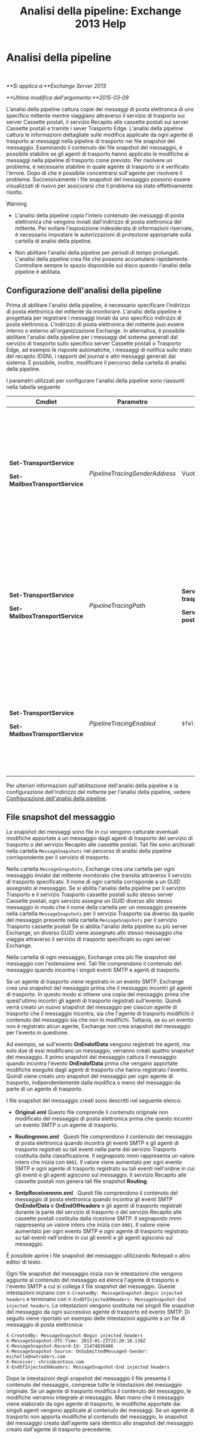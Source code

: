 ﻿---
title: 'Analisi della pipeline: Exchange 2013 Help'
TOCTitle: Analisi della pipeline
ms:assetid: e7780499-9a6f-48b1-aea8-df88ecd8b18a
ms:mtpsurl: https://technet.microsoft.com/it-it/library/Bb125018(v=EXCHG.150)
ms:contentKeyID: 52063113
ms.date: 05/22/2018
mtps_version: v=EXCHG.150
ms.translationtype: MT
---

# Analisi della pipeline

 

_**Si applica a:**Exchange Server 2013_

_**Ultima modifica dell'argomento:**2015-03-09_

L'analisi della pipeline cattura copie dei messaggi di posta elettronica di uno specifico mittente mentre viaggiano attraverso il servizio di trasporto sui server Cassette postali, il servizio Recapito alle cassette postali sui server Cassette postali e tramite i sever Trasporto Edge. L'analisi della pipeline cattura le informazioni dettagliate sulle modifica applicate da ogni agente di trasporto ai messaggi nella pipeline di trasporto nei file snapshot del messaggio. Esaminando il contenuto dei file snapshot del messaggio, è possibile stabilire se gli agenti di trasporto hanno applicato le modifiche ai messaggi nella pipeline di trasporto come previsto. Per risolvere un problema, è necessario stabilire in quale agente di trasporto si è verificato l'errore. Dopo di che è possibile concentrarsi sull'agente per risolvere il problema. Successivamente i file snapshot del messaggio possono essere visualizzati di nuovo per assicurarsi che il problema sia stato effettivamente risolto.


> [!WARNING]
> <UL>
> <LI>
> <P>L'analisi della pipeline copia l'intero contenuto dei messaggi di posta elettronica che vengono inviati dall'indirizzo di posta elettronica del mittente. Per evitare l'esposizione indesiderata di informazioni riservate, è necessario impostare le autorizzazioni di protezione appropriate sulla cartella di analisi della pipeline.</P>
> <LI>
> <P>Non abilitare l'analisi della pipeline per periodi di tempo prolungati. L'analisi della pipeline crea file che possono accumularsi rapidamente. Controllare sempre lo spazio disponibile sul disco quando l'analisi della pipeline è abilitata.</P></LI></UL>



## Configurazione dell'analisi della pipeline

Prima di abilitare l'analisi della pipeline, è necessario specificare l'indirizzo di posta elettronica del mittente da monitorare. L'analisi della pipeline è progettata per registrare i messaggi inviati da uno specifico indirizzo di posta elettronica. L'indirizzo di posta elettronica del mittente può essere interno o esterno all'organizzazione Exchange. In alternativa, è possibile abilitare l'analisi della pipeline per i messaggi del sistema generati dal servizio di trasporto sullo specifico server Cassette postali o Trasporto Edge, ad esempio le risposte automatiche, i messaggi di notifica sullo stato del recapito (DSN), i rapporti del journal e altri messaggi generati dal sistema. È possibile, inoltre, modificare il percorso della cartella di analisi della pipeline.

I parametri utilizzati per configurare l'analisi della pipeline sono riassunti nella tabella seguente


<table>
<colgroup>
<col style="width: 25%" />
<col style="width: 25%" />
<col style="width: 25%" />
<col style="width: 25%" />
</colgroup>
<thead>
<tr class="header">
<th>Cmdlet</th>
<th>Parametro</th>
<th>Valore predefinito</th>
<th>Descrizione</th>
</tr>
</thead>
<tbody>
<tr class="odd">
<td><p><strong>Set-TransportService</strong></p>
<p><strong>Set-MailboxTransportService</strong></p></td>
<td><p><em>PipelineTracingSenderAddress</em></p></td>
<td><p>Vuoto (<code>$null</code>)</p></td>
<td><p>Specificare l'indirizzo di posta elettronica del mittente dal monitorare.</p>
<p>Specificare il valore &quot;&lt;&gt;&quot; per monitorare i messaggi generati dal sistema inviati al servizio di trasporto specificato sul server.</p></td>
</tr>
<tr class="even">
<td><p><strong>Set-TransportService</strong></p>
<p><strong>Set-MailboxTransportService</strong></p></td>
<td><p><em>PipelineTracingPath</em></p></td>
<td><p><strong>Servizio di trasporto</strong>   <code>%ExchangeInstallPath%TransportRoles\Logs\Hub\PipelineTracing</code></p>
<p><strong>Servizio Trasporto cassette postali</strong>   <code>%ExchangeInstallPath%TransportRoles\Logs\Mailbox\PipelineTracing</code></p></td>
<td><p>Il percorso deve trovarsi sul server locale. I percorsi UNC non sono supportati.</p>
<p>Il percorso specificato contiene la cartella <code>MessageSnapshots</code> in cui sono archiviati i file di analisi della pipeline.</p></td>
</tr>
<tr class="odd">
<td><p><strong>Set-TransportService</strong></p>
<p><strong>Set-MailboxTransportService</strong></p></td>
<td><p><em>PipelineTracingEnabled</em></p></td>
<td><p><code>$false</code></p></td>
<td><p>È possibile abilitare l'analisi della pipeline solo per il servizio di trasporto specificato sul server dopo aver configurato l'indirizzo del mittente da monitorare.</p></td>
</tr>
</tbody>
</table>


Per ulteriori informazioni sull'abilitazione dell'analisi della pipeline e la configurazione dell'indirizzo del mittente per l'analisi della pipeline, vedere [Configurazione dell'analisi della pipeline](configure-pipeline-tracing-exchange-2013-help.md).

## File snapshot del messaggio

Le snapshot dei messaggi sono file in cui vengono catturate eventuali modifiche apportate a un messaggio dagli agenti di trasporto del servizio di trasporto o del servizio Recapito alle cassette postali. Tali file sono archiviati nella cartella `MessageSnapshots` nel percorso di analisi della pipeline corrispondente per il servizio di trasporto.

Nella cartella `MessageSnapshots`, Exchange crea una cartella per ogni messaggio inviato dal mittente monitorato che transita attraverso il servizio di trasporto specificato. Il nome di ogni cartella corrisponde a un GUID assegnato al messaggio. Se si abilita l'analisi della pipeline per il servizio Trasporto e il servizio Trasporto cassette postali sullo stesso server Cassette postali, ogni servizio assegna un GUID diverso allo stesso messaggio in modo che il nome della cartella per un messaggio presente nella cartella `MessageSnapshots` per il servizio Trasporto sia diverso da quello del messaggio presente nella cartella `MessageSnapshots` per il servizio Trasporto cassette postali Se si abilita l'analisi della pipeline su più server Exchange, un diverso GUID viene assegnato allo stesso messaggio che viaggia attraverso il servizio di trasporto specificato su ogni server Exchange.

Nella cartella di ogni messaggio, Exchange crea più file snapshot del messaggio con l'estensione eml. Tali file comprendono il contenuto del messaggio quando incontra i singoli eventi SMTP e agenti di trasporto.

Se un agente di trasporto viene registrato in un evento SMTP, Exchange crea una snapshot del messaggio prima che il messaggio incontri gli agenti di trasporto. In questo modo si ottiene una copia del messaggio prima che quest'ultimo incontri gli agenti di trasporto registrati sull'evento. Quindi verrà creato un nuovo snapshot del messaggio per ciascun agente di trasporto che il messaggio incontra, sia che l'agente di trasporto modifichi il contenuto del messaggio sia che non lo modifichi. Tuttavia, se su un evento non è registrato alcun agente, Exchange non crea snapshot del messaggio per l'evento in questione.

Ad esempio, se sull'evento **OnEndofData** vengono registrati tre agenti, ma solo due di essi modificano un messaggio, verranno creati quattro snapshot del messaggio. Il primo snapshot del messaggio cattura il messaggio quando incontra l'evento **OnEndofData** prima che vengano apportate modifiche eseguite dagli agenti di trasporto che hanno registrato l'evento. Quindi viene creato uno snapshot del messaggio per ogni agente di trasporto, indipendentemente dalla modifica o meno del messaggio da parte di un agente di trasporto.

I file snapshot del messaggio creati sono descritti nel seguente elenco:

  - **Original.eml** Questo file comprende il contenuto originale non modificato del messaggio di posta elettronica prima che questo incontri un evento SMTP o un agente di trasporto.

  - **Routingnnnn.eml**   Questi file comprendono il contenuto del messaggio di posta elettronica quando incontra gli eventi SMTP e gli agenti di trasporto registrati su tali eventi nella parte del servizio Trasporto costituita dalla classificazione. Il segnaposto *nnnn* rappresenta un valore intero che inizia con `0001`. Il valore viene aumentato per ogni evento SMTP e ogni agente di trasporto registrato su tali eventi nell'ordine in cui gli eventi e gli agenti agiscono sul messaggio. Il servizio Recapito alle cassette postali non genera tali file snapshot **Routing**.

  - **SmtpReceivennnn.eml**   Questi file comprendono il contenuto del messaggio di posta elettronica quando incontra gli eventi SMTP **OnEndofData** e **OnEndOfHeaders** e gli agenti di trasporto registrati durante la parte del servizio di trasporto o del servizio Recapito alle cassette postali costituita dalla ricezione SMTP. Il segnaposto *nnnn* rappresenta un valore intero che inizia con `0001`. Il valore viene aumentato per ogni evento SMTP e ogni agente di trasporto registrato su tali eventi nell'ordine in cui gli eventi e gli agenti agiscono sul messaggio.

È possibile aprire i file snapshot del messaggio utilizzando Notepad o altro editor di testo.

Ogni file snapshot del messaggio inizia con le intestazioni che vengono aggiunte al contenuto del messaggio ed elenca l'agente di trasporto e l'evento SMTP a cui si collega il file snapshot del messaggio. Queste intestazioni iniziano con `X-CreatedBy: MessageSnapshot-Begin injected headers` e terminano con `X-EndOfInjectedXHeaders: MessageSnapshot-End injected headers`. Le intestazioni vengono sostituite nei singoli file snapshot del messaggio da ogni successivo agente di trasporto ed evento SMTP. Di seguito viene riportato un esempio delle intestazioni aggiunte a un file di messaggio di posta elettronica:

    X-CreatedBy: MessageSnapshot-Begin injected headers
    X-MessageSnapshot-UTC-Time: 2013-01-23T23:20:18.138Z
    X-MessageSnapshot-Record-Id: 21474836486
    X-MessageSnapshot-Source: OnSubmittedMessageX-Sender: michelle@nwtraders.com
    X-Receiver: chris@contoso.com
    X-EndOfInjectedXHeaders: MessageSnapshot-End injected headers

Dopo le intestazioni degli snapshot del messaggio il file presenta il contenuto del messaggio, comprese tutte le intestazioni del messaggio originale. Se un agente di trasporto modifica il contenuto del messaggio, le modifiche verranno integrate al messaggio. Man mano che il messaggio viene elaborato da ogni agente di trasporto, le modifiche apportate dai singoli agenti vengono applicate al contenuto dei messaggi. Se un agente di trasporto non apporta modifiche al contenuto del messaggio, lo snapshot del messaggio creato dall'agente sarà identico allo snapshot del messaggio creato dall'agente di trasporto precedente.

